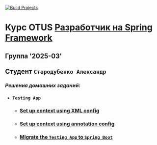 [![Build Projects](https://github.com/av-starodub/2024-07-otus-spring-Starodubenko/actions/workflows/build.yml/badge.svg)](https://github.com/av-starodub/2024-07-otus-spring-Starodubenko/actions/workflows/build.yml)
# Курс OTUS [Разработчик на Spring Framework](https://otus.ru/lessons/javaspring/)
## Группа '2025-03' <br></br>Cтудент `Стародубенко Александр`
### _Решения домашних заданий:_
* ### `Testing App`
  * ### [Set up context using XML config](https://github.com/av-starodub/2024-07-otus-spring-Starodubenko/pull/1/files)
  * ### [Set up context using annotation config](https://github.com/av-starodub/2025-03-otus-spring-Starodubenko/pull/2/files)
  * ### [Migrate the `Testing App` to `Spring Boot`](https://github.com/av-starodub/2025-03-otus-spring-Starodubenko/pull/5/files)
